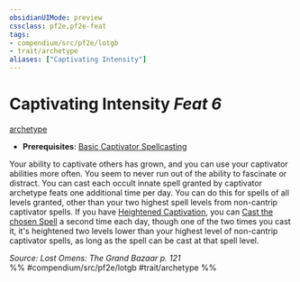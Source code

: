 ```yaml
---
obsidianUIMode: preview
cssclass: pf2e,pf2e-feat
tags:
- compendium/src/pf2e/lotgb
- trait/archetype
aliases: ["Captivating Intensity"]
---
```

# Captivating Intensity  *Feat 6*  
[archetype](/rules/traits/archetype.md)  

- **Prerequisites**: [Basic Captivator Spellcasting](/compendium/feats/basic-captivator-spellcasting-lotgb.md)

Your ability to captivate others has grown, and you can use your captivator abilities more often. You seem to never run out of the ability to fascinate or distract. You can cast each occult innate spell granted by captivator archetype feats one additional time per day. You can do this for spells of all levels granted, other than your two highest spell levels from non-cantrip captivator spells. If you have [Heightened Captivation](/compendium/feats/heightened-captivation-lotgb.md), you can [Cast the chosen Spell](/rules/actions/cast-a-spell.md) a second time each day, though one of the two times you cast it, it's heightened two levels lower than your highest level of non-cantrip captivator spells, as long as the spell can be cast at that spell level.

*Source: Lost Omens: The Grand Bazaar p. 121*  
%% #compendium/src/pf2e/lotgb #trait/archetype %%